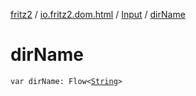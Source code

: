 [fritz2](../../index.md) / [io.fritz2.dom.html](../index.md) / [Input](index.md) / [dirName](./dir-name.md)

# dirName

`var dirName: Flow<`[`String`](https://kotlinlang.org/api/latest/jvm/stdlib/kotlin/-string/index.html)`>`